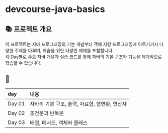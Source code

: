 # devcourse-java-basics

## 📚 프로젝트 개요
이 프로젝트는 자바 프로그래밍의 기본 개념부터 객체 지향 프로그래밍에 이르기까지 다양한 주제를 다루며, 학습을 위한 다양한 예제를 포함합니다.<br>
각 Day별로 주요 자바 개념과 실습 코드를 통해 자바의 기본 구조와 기능을 체계적으로 학습할 수 있습니다.


## 📄
| day | 내용 |
|:--   |:--      |
| Day 01 | 자바의 기본 구조, 출력, 자료형, 형변환, 연산자 |
| Day 02 | 조건문과 반복문 |
| Day 03 | 배열, 메서드, 객체와 클래스 |
